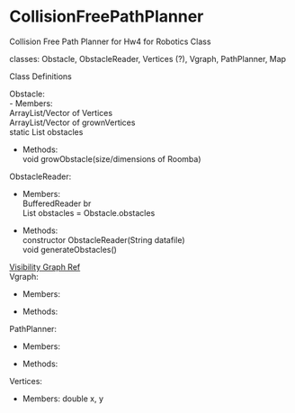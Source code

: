 CollisionFreePathPlanner
========================

Collision Free Path Planner for Hw4 for Robotics Class

classes: Obstacle, ObstacleReader, Vertices (?), Vgraph, PathPlanner, Map

Class Definitions
<p>
Obstacle:  
<br>
- Members: <br>
			ArrayList/Vector of Vertices  <br>
			ArrayList/Vector of grownVertices  <br>
			static List<Obstacle> obstacles  <br>
  
- Methods: <br>
			void growObstacle(size/dimensions of Roomba)  
</p>

<p>
ObstacleReader: <br>  
  
- Members:   <br>
BufferedReader br  <br>
List<Obstacle> obstacles = Obstacle.obstacles  <br>
		  
- Methods: <br>
constructor ObstacleReader(String datafile)  <br>
			void generateObstacles()  <br>
</p>

<p>
<a href="http://mathworld.wolfram.com/VisibilityGraph.html">Visibility Graph Ref </a> <br>
Vgraph:  <br>

- Members:  <br>
	  
- Methods:  <br>
</p>

<p>
PathPlanner:    <br>

- Members:  <br>
    
- Methods:  <br>
</p>

<p>
Vertices:  <br>

- Members: double x, y  <br>
</p>

